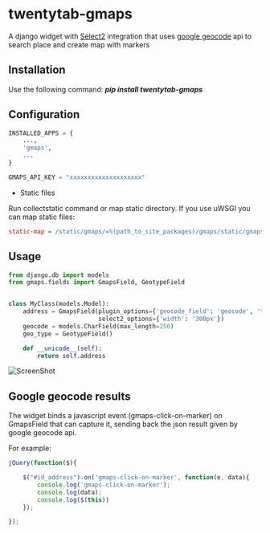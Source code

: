 twentytab-gmaps
===============

A django widget with [Select2](http://ivaynberg.github.com/select2/) integration that uses [google geocode](https://developers.google.com/maps/documentation/geocoding/) api to search place and create map with markers

## Installation

Use the following command: <b><i>pip install twentytab-gmaps</i></b>

## Configuration

```py
INSTALLED_APPS = {
    ...,
    'gmaps',
    ...
}

GMAPS_API_KEY = "xxxxxxxxxxxxxxxxxxxx"

```

- Static files

Run collectstatic command or map static directory. If you use uWSGI you can map static files:

```ini
static-map = /static/gmaps/=%(path_to_site_packages)/gmaps/static/gmaps
```

## Usage

```py
from django.db import models
from gmaps.fields import GmapsField, GeotypeField


class MyClass(models.Model):
    address = GmapsField(plugin_options={'geocode_field': 'geocode', 'type_field': 'geo_type'},
                         select2_options={'width': '300px'})
    geocode = models.CharField(max_length=250)
    geo_type = GeotypeField()

    def __unicode__(self):
        return self.address
```

![ScreenShot](https://raw.github.com/20tab/twentytab-gmaps/master/img/screenshot.png)


## Google geocode results

The widget binds a javascript event (gmaps-click-on-marker) on GmapsField that can capture it,
sending back the json result given by google geocode api.

For example:
```js
jQuery(function($){

    $("#id_address").on('gmaps-click-on-marker', function(e, data){
        console.log('gmaps-click-on-marker');
        console.log(data);
        console.log($(this))
    });

});
```